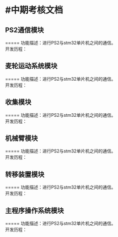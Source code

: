 #中期考核文档
=============
## PS2通信模块
=====
  功能描述：进行PS2与stm32单片机之间的通信。<br>
  开发历程：

## 麦轮运动系统模块
=====
  功能描述：进行PS2与stm32单片机之间的通信。<br>
  开发历程：

## 收集模块
=====
  功能描述：进行PS2与stm32单片机之间的通信。<br>
  开发历程：
  
## 机械臂模块
=====
  功能描述：进行PS2与stm32单片机之间的通信。<br>
  开发历程：
  
## 转移装置模块
=====
  功能描述：进行PS2与stm32单片机之间的通信。<br>
  开发历程：
## 主程序操作系统模块
===== 
  功能描述：进行PS2与stm32单片机之间的通信。<br>
  开发历程：
